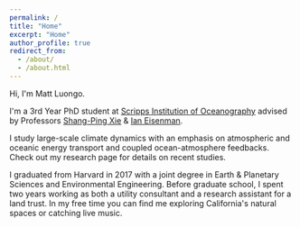```yaml
---
permalink: /
title: "Home"
excerpt: "Home"
author_profile: true
redirect_from: 
  - /about/
  - /about.html
---
```


Hi, I'm Matt Luongo. 
		
I'm a 3rd Year PhD student at <a href="https://scripps.ucsd.edu/">Scripps Institution of Oceanography</a> advised by Professors <a href="https://sxie.scrippsprofiles.ucsd.edu/">Shang-Ping Xie</a> & <a href="eisenman.ucsd.edu">Ian Eisenman</a>. 
		
I study large-scale climate dynamics with an emphasis on atmospheric and oceanic energy transport and coupled ocean-atmosphere feedbacks. Check out my research page for details on recent studies.</font></p>

I graduated from Harvard in 2017 with a joint degree in Earth & Planetary Sciences and Environmental Engineering. Before graduate school, I spent two years working as both a utility consultant and a research assistant for a land trust. In my free time you can find me exploring California's natural spaces or catching live music.
		
